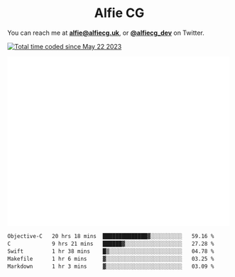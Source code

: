 <h1 align="center">Alfie CG</h1>

You can reach me at **alfie@alfiecg.uk**, or **[@alfiecg_dev](https://twitter.com/alfiecg_dev)** on Twitter.

<a href="https://wakatime.com/@61592169-b9cf-4af8-b6fa-8ac7d4369b01"><img src="https://wakatime.com/badge/user/61592169-b9cf-4af8-b6fa-8ac7d4369b01.svg" alt="Total time coded since May 22 2023" /></a>


<img align="center" src="/github-metrics.svg" alt="Metrics" width="500">

 <!--[![GitHub Streak](https://streak-stats.demolab.com/?user=alfiecg24)](https://git.io/streak-stats)-->

<!--START_SECTION:waka-->

```txt
Objective-C   20 hrs 18 mins  ██████████████▓░░░░░░░░░░   59.16 %
C             9 hrs 21 mins   ██████▓░░░░░░░░░░░░░░░░░░   27.28 %
Swift         1 hr 38 mins    █▒░░░░░░░░░░░░░░░░░░░░░░░   04.78 %
Makefile      1 hr 6 mins     ▓░░░░░░░░░░░░░░░░░░░░░░░░   03.25 %
Markdown      1 hr 3 mins     ▓░░░░░░░░░░░░░░░░░░░░░░░░   03.09 %
```

<!--END_SECTION:waka-->
